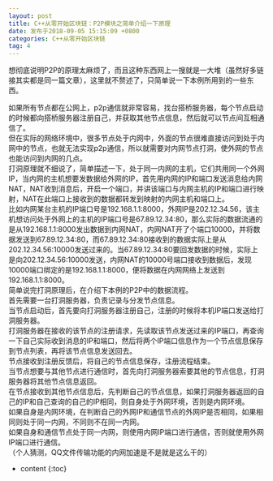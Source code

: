 ```yaml
---
layout: post
title: C++从零开始区块链：P2P模块之简单介绍一下原理
date: 发布于2018-09-05 15:15:09 +0800
categories: C++从零开始区块链
tag: 4
---
```


想彻底说明P2P的原理太麻烦了，而且这种东西网上一搜就是一大堆（虽然好多链接其实都是同一篇文章），这里就不赘述了，只简单说一下本例所用到的一些东西。  

<!-- more -->
如果所有节点都在公网上，p2p通信就非常容易，找台搭桥服务器，每个节点启动的时候都向搭桥服务器注册自己，并获取其他节点信息，然后就可以节点间互相通信了。  
但在实际的网络环境中，很多节点处于内网中，外面的节点很难直接访问到处于内网中的节点，也就无法实现p2p通信，所以就需要对内网节点打洞，使外网的节点也能访问到内网的几点。  
打洞原理就不细说了，简单描述一下，处于同一内网的主机，它们共用同一个外网IP，当内网的主机想要发数据给外网的IP，首先用内网的IP和端口发送消息给内网NAT，NAT收到消息后，开启一个端口，并讲该端口与内网主机的IP和端口进行映射，NAT在此端口上接收到的数据都转发到映射的内网主机和端口上。  
比如内网某台主机的IP端口号是192.168.1.1:8000，外网IP是202.12.34.56，该主机想访问处于外网上的主机的IP端口号是67.89.12.34:80，那么实际的数据流通的是从192.168.1.1:8000发出数据到内网NAT，内网NAT开了个端口10000，并将数据发送到67.89.12.34:80，而67.89.12.34:80接收到的数据实际上是从202.12.34.56:10000发送过来的。当67.89.12.34:80要回发数据的时候，实际上是向202.12.34.56:10000发送，内网NAT的10000号端口接收到数据后，发现10000端口绑定的是192.168.1.1:8000，便将数据在内网网络上发送到192.168.1.1:8000。  
简单说完打洞原理后，在介绍下本例的P2P中的数据流程。  
首先需要一台打洞服务器，负责记录与分发节点信息。  
当节点启动后，首先要向打洞服务器注册自己，注册的时候将本机IP端口发送给打洞服务器。  
打洞服务器在接收的该节点的注册请求，先读取该节点发送过来的IP端口，再查询一下自己实际收到消息的IP和端口，然后将两个IP端口信息作为一个节点信息保存到节点列表，再将该节点信息发送回去。  
节点接收到注册反馈后，将自己的节点信息保存，注册流程结束。  
当节点想要与其他节点进行通信时，首先向打洞服务器索要其他的节点信息，打洞服务器将其他节点信息返回。  
在节点接收到其他节点信息后，先判断自己的节点信息，如果打洞服务器返回的自己的IP和自己查询的自己的IP相同，则自身处于外网环境，否则是内网环境。  
如果自身是内网环境，在判断自己的外网IP和通信节点的外网IP是否相同，如果相同则处于同一内网，不同则不在同一内网。  
如果自身和通信节点处于同一内网，则使用内网IP端口进行通信，否则就使用外网IP端口进行通信。  
（个人猜测，QQ文件传输功能的内网加速是不是就是这么干的）

* content
{:toc}


